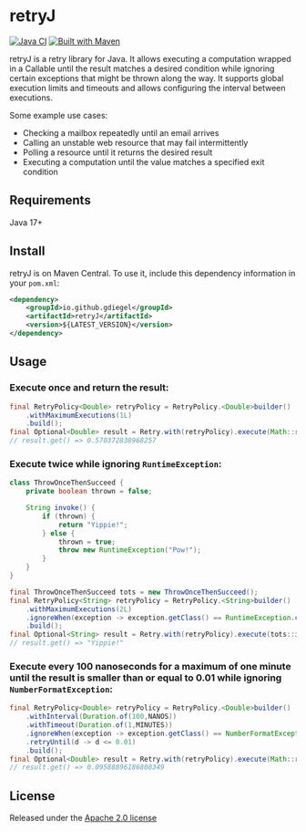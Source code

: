 # retryJ

[![Java CI](https://github.com/gdiegel/retryJ/actions/workflows/maven-verify.yml/badge.svg?branch=develop)](https://github.com/gdiegel/retryJ/actions/workflows/maven-verify.yml)
[![Built with Maven](http://maven.apache.org/images/logos/maven-feather.png)](http://maven.apache.org)

retryJ is a retry library for Java. It allows executing a computation wrapped in a Callable until the result matches a
desired condition while ignoring certain exceptions that might be thrown along the way. It supports global execution
limits and timeouts and allows configuring the interval between executions.

Some example use cases:

* Checking a mailbox repeatedly until an email arrives
* Calling an unstable web resource that may fail intermittently
* Polling a resource until it returns the desired result
* Executing a computation until the value matches a specified exit condition

## Requirements

Java 17+

## Install

retryJ is on Maven Central. To use it, include this dependency information in your `pom.xml`:

```xml
<dependency>
    <groupId>io.github.gdiegel</groupId>
    <artifactId>retryJ</artifactId>
    <version>${LATEST_VERSION}</version>
</dependency>
```

## Usage

### Execute once and return the result:

```java
final RetryPolicy<Double> retryPolicy = RetryPolicy.<Double>builder()
    .withMaximumExecutions(1L)
    .build();
final Optional<Double> result = Retry.with(retryPolicy).execute(Math::random);
// result.get() => 0.570372838968257
```

### Execute twice while ignoring `RuntimeException`:

```java
class ThrowOnceThenSucceed {
    private boolean thrown = false;

    String invoke() {
        if (thrown) {
            return "Yippie!";
        } else {
            thrown = true;
            throw new RuntimeException("Pow!");
        }
    }
}
```

```java
final ThrowOnceThenSucceed tots = new ThrowOnceThenSucceed();
final RetryPolicy<String> retryPolicy = RetryPolicy.<String>builder()
    .withMaximumExecutions(2L)
    .ignoreWhen(exception -> exception.getClass() == RuntimeException.class)
    .build();
final Optional<String> result = Retry.with(retryPolicy).execute(tots::invoke);
// result.get() => "Yippie!"
```

### Execute every 100 nanoseconds for a maximum of one minute until the result is smaller than or equal to 0.01 while ignoring `NumberFormatException`:

```java
final RetryPolicy<Double> retryPolicy = RetryPolicy.<Double>builder()
    .withInterval(Duration.of(100,NANOS))
    .withTimeout(Duration.of(1,MINUTES))
    .ignoreWhen(exception -> exception.getClass() == NumberFormatException.class)
    .retryUntil(d -> d <= 0.01)
    .build();
final Optional<Double> result = Retry.with(retryPolicy).execute(Math::random);
// result.get() => 0.09588896186808349
```

## License

Released under the [Apache 2.0 license](LICENSE.md)
